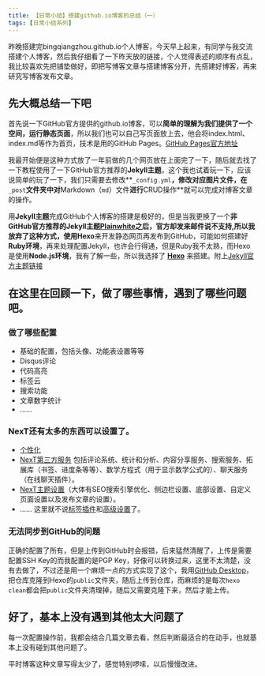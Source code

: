 ```yaml
---
title: 【日常小结】搭建github.io博客的总结（一）
tags: [日常小结系列]
---
```


昨晚搭建完bingqiangzhou.github.io个人博客，今天早上起来，有同学与我交流搭建个人博客，然后我仔细看了一下昨天放的链接，个人觉得表述的顺序有点乱，我比较喜欢先把铺垫做好，即把写博客文章与搭建博客分开，先搭建好博客，再来研究写博客发布文章。

<!--more-->

## 先大概总结一下吧 ##

首先说一下GitHub官方提供的github.io博客，可以**简单的理解为我们提供了一个空间，运行静态页面**，所以我们也可以自己写页面放上去，他会将index.html、index.md等作为首页，技术是用的GitHub Pages。[GitHub Pages官方地址](https://pages.github.com/)

我最开始便是这种方式放了一年前做的几个网页放在上面完了一下，随后就去找了一下教程使用了一下GitHub官方推荐的**Jekyll主题**，这个我也试着玩一下，应该说简单的玩了一下，我们只需要去修改**`_config.yml`**，修改对应图片文件，在**`_post`**文件夹中对**Markdown（`md`）文件**进行**CRUD操作**就可以完成对博客文章的操作。

用**Jekyll主题**完成GitHub个人博客的搭建是极好的，但是当我更换了一个**非GitHub官方推荐的Jekyll主题[Plainwhite](http://jekyllthemes.org/themes/PlainWhite-Jekyll/)**之后，官方却发来邮件说不支持,所以我放弃了这种方式，使用**Hexo**来开发静态网页再发布到GitHub，可能如何搭建好**Ruby环境**，再来处理配置Jekyll，也许会行得通，但是Ruby我不太熟，而Hexo是使用**Node.js环境**，我有了解一些，所以我选择了 **[Hexo](https://hexo.io/)** 来搭建。附上[Jekyll官方主题链接](http://jekyllthemes.org/)

## 在这里在回顾一下，做了哪些事情，遇到了哪些问题吧。 ##

### 做了哪些配置 ###
- 基础的配置，包括头像、功能表设置等等
- Disqus评论
- 代码高亮
- 标签云
- 搜索功能
- 文章数字统计
- ……

### NexT还有太多的东西可以设置了。 ###
- [个性化](http://shenzekun.cn/hexo%E7%9A%84next%E4%B8%BB%E9%A2%98%E4%B8%AA%E6%80%A7%E5%8C%96%E9%85%8D%E7%BD%AE%E6%95%99%E7%A8%8B.html)
- [NexT第三方服务](https://theme-next.org/docs/third-party-services/) 包括评论系统、统计和分析、内容分享服务、搜索服务、拓展库（书签、进度条等等）、数学方程式（用于显示数学公式的）、聊天服务（在线聊天插件）。
- [NexT主题设置](https://theme-next.org/docs/theme-settings/)（大体有SEO搜索引擎优化、侧边栏设置、底部设置、自定义页面设置以及发布文章的设置）。
- ……
这里就不说[标签插件](https://theme-next.org/docs/tag-plugins/)和[高级设置](https://theme-next.org/docs/advanced-settings)了。
 
### 无法同步到GitHub的问题 ###
正确的配置了所有，但是上传到GitHub时会报错，后来猛然清醒了，上传是需要配置SSH Key的而我配置的是PGP Key，好像可以转换过来，这里不太清楚，没有去做了，不过还是用一个麻烦一点的方式实现了这个，我用[GitHub Desktop](https://desktop.github.com/)，把仓库克隆到Hexo的`public`文件夹，随后上传到仓库，而麻烦的是每次`hexo clean`都会把`public`文件夹清理掉，随后又需要克隆下来，然后才能上传。

## 好了，基本上没有遇到其他太大问题了 ##
每一次配置操作前，我都会结合几篇文章去看，然后判断最适合的在动手，也就基本上没有碰到其他问题了。

平时博客这种文章写得太少了，感觉特别啰嗦，以后慢慢改进。




